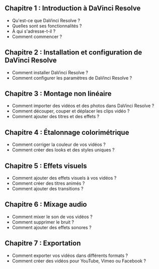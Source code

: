 ## Chapitre 1 : Introduction à DaVinci Resolve

* Qu'est-ce que DaVinci Resolve ?
* Quelles sont ses fonctionnalités ?
* À qui s'adresse-t-il ?
* Comment commencer ?

## Chapitre 2 : Installation et configuration de DaVinci Resolve

* Comment installer DaVinci Resolve ?
* Comment configurer les paramètres de DaVinci Resolve ?

## Chapitre 3 : Montage non linéaire

* Comment importer des vidéos et des photos dans DaVinci Resolve ?
* Comment découper, couper et déplacer les clips vidéo ?
* Comment ajouter des titres et des effets ?

## Chapitre 4 : Étalonnage colorimétrique

* Comment corriger la couleur de vos vidéos ?
* Comment créer des looks et des styles uniques ?

## Chapitre 5 : Effets visuels

* Comment ajouter des effets visuels à vos vidéos ?
* Comment créer des titres animés ?
* Comment ajouter des transitions ?

## Chapitre 6 : Mixage audio

* Comment mixer le son de vos vidéos ?
* Comment supprimer le bruit ?
* Comment ajouter des effets sonores ?

## Chapitre 7 : Exportation

* Comment exporter vos vidéos dans différents formats ?
* Comment créer des vidéos pour YouTube, Vimeo ou Facebook ?